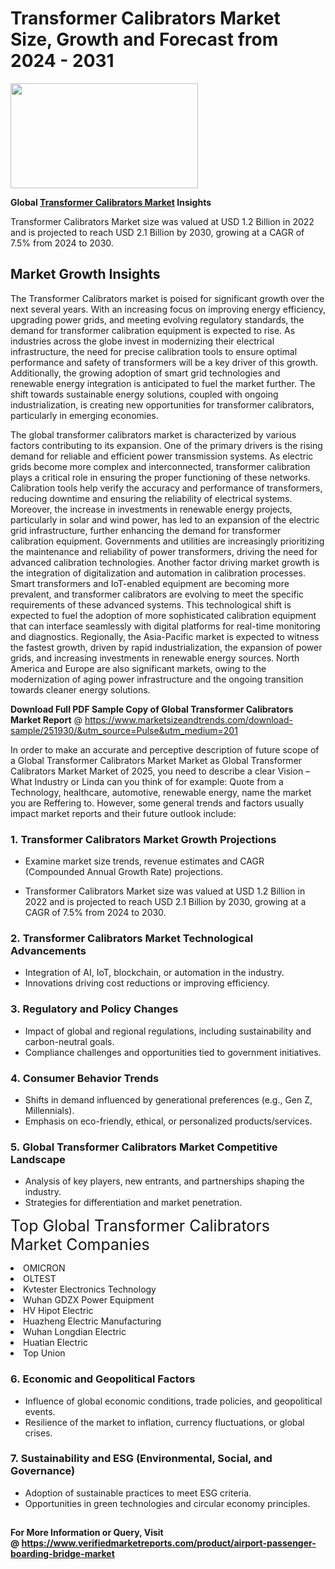 <H1>Transformer Calibrators Market Size, Growth and Forecast from 2024 - 2031</H1><img class="aligncenter size-medium wp-image-584254" src="https://thirdeyenews.in/wp-content/uploads/2024/09/Global-Market-Research-300x168.jpeg" alt="" width="300" height="168" /><p><strong>Global&nbsp;<a href="https://www.marketsizeandtrends.com/download-sample/251930/&amp;utm_source=Pulse&amp;utm_medium=201">Transformer Calibrators Market</a> Insights</strong></p><p>Transformer Calibrators Market size was valued at USD 1.2 Billion in 2022 and is projected to reach USD 2.1 Billion by 2030, growing at a CAGR of 7.5% from 2024 to 2030.</p><p><h2>Market Growth Insights</h2> <p>The Transformer Calibrators market is poised for significant growth over the next several years. With an increasing focus on improving energy efficiency, upgrading power grids, and meeting evolving regulatory standards, the demand for transformer calibration equipment is expected to rise. As industries across the globe invest in modernizing their electrical infrastructure, the need for precise calibration tools to ensure optimal performance and safety of transformers will be a key driver of this growth. Additionally, the growing adoption of smart grid technologies and renewable energy integration is anticipated to fuel the market further. The shift towards sustainable energy solutions, coupled with ongoing industrialization, is creating new opportunities for transformer calibrators, particularly in emerging economies. </p> <p>The global transformer calibrators market is characterized by various factors contributing to its expansion. One of the primary drivers is the rising demand for reliable and efficient power transmission systems. As electric grids become more complex and interconnected, transformer calibration plays a critical role in ensuring the proper functioning of these networks. Calibration tools help verify the accuracy and performance of transformers, reducing downtime and ensuring the reliability of electrical systems. Moreover, the increase in investments in renewable energy projects, particularly in solar and wind power, has led to an expansion of the electric grid infrastructure, further enhancing the demand for transformer calibration equipment. Governments and utilities are increasingly prioritizing the maintenance and reliability of power transformers, driving the need for advanced calibration technologies. Another factor driving market growth is the integration of digitalization and automation in calibration processes. Smart transformers and IoT-enabled equipment are becoming more prevalent, and transformer calibrators are evolving to meet the specific requirements of these advanced systems. This technological shift is expected to fuel the adoption of more sophisticated calibration equipment that can interface seamlessly with digital platforms for real-time monitoring and diagnostics. Regionally, the Asia-Pacific market is expected to witness the fastest growth, driven by rapid industrialization, the expansion of power grids, and increasing investments in renewable energy sources. North America and Europe are also significant markets, owing to the modernization of aging power infrastructure and the ongoing transition towards cleaner energy solutions. </p><p><span class=""><strong>Download Full PDF Sample Copy of Global Transformer Calibrators Market Report</strong> @ <a href="https://www.marketsizeandtrends.com/download-sample/251930/&amp;utm_source=Pulse&amp;utm_medium=201" target="_blank">https://www.marketsizeandtrends.com/download-sample/251930/&amp;utm_source=Pulse&amp;utm_medium=201</a></span></p><p>In order to make an accurate and perceptive description of future scope of a Global&nbsp;Transformer Calibrators Market Market as Global&nbsp;Transformer Calibrators Market Market of 2025, you need to describe a clear Vision &ndash; What Industry or Linda can you think of for example: Quote from a Technology, healthcare, automotive, renewable energy, name the market you are Reffering to. However, some general trends and factors usually impact market reports and their future outlook include:</p><h3>1.&nbsp;<strong>Transformer Calibrators Market Growth Projections</strong></h3><ul><li>Examine market size trends, revenue estimates and CAGR (Compounded Annual Growth Rate) projections.</li><li><p>Transformer Calibrators Market size was valued at USD 1.2 Billion in 2022 and is projected to reach USD 2.1 Billion by 2030, growing at a CAGR of 7.5% from 2024 to 2030.</p></li></ul><h3>2.&nbsp;<strong>Transformer Calibrators Market Technological Advancements</strong></h3><ul><li>Integration of AI, IoT, blockchain, or automation in the industry.</li><li>Innovations driving cost reductions or improving efficiency.</li></ul><h3>3.&nbsp;<strong>Regulatory and Policy Changes</strong></h3><ul><li>Impact of global and regional regulations, including sustainability and carbon-neutral goals.</li><li>Compliance challenges and opportunities tied to government initiatives.</li></ul><h3>4.&nbsp;<strong>Consumer Behavior Trends</strong></h3><ul><li>Shifts in demand influenced by generational preferences (e.g., Gen Z, Millennials).</li><li>Emphasis on eco-friendly, ethical, or personalized products/services.</li></ul><h3>5.&nbsp;<strong>Global Transformer Calibrators Market Competitive Landscape</strong></h3><ul><li>Analysis of key players, new entrants, and partnerships shaping the industry.</li><li>Strategies for differentiation and market penetration.</li></ul><p data-pm-slice="1 1 []"><span style="color: inherit; font-family: inherit; font-size: 25px;">Top Global Transformer Calibrators Market Companies</span></p><div class="" data-test-id=""><p><li>OMICRON</li><li> OLTEST</li><li> Kvtester Electronics Technology</li><li> Wuhan GDZX Power Equipment</li><li> HV Hipot Electric</li><li> Huazheng Electric Manufacturing</li><li> Wuhan Longdian Electric</li><li> Huatian Electric</li><li> Top Union</li></p></div><h3>6.&nbsp;<strong>Economic and Geopolitical Factors</strong></h3><ul><li>Influence of global economic conditions, trade policies, and geopolitical events.</li><li>Resilience of the market to inflation, currency fluctuations, or global crises.</li></ul><h3>7.&nbsp;<strong>Sustainability and ESG (Environmental, Social, and Governance)</strong></h3><ul><li>Adoption of sustainable practices to meet ESG criteria.</li><li>Opportunities in green technologies and circular economy principles.</li></ul><h2><strong style="font-size: 14px;">For More Information or Query, Visit @&nbsp;</strong><a style="background-color: #ffffff; font-size: 14px;" href="https://www.marketsizeandtrends.com/report/transformer-calibrators-market/" target="_blank">https://www.verifiedmarketreports.com/product/airport-passenger-boarding-bridge-market</a></h2>
